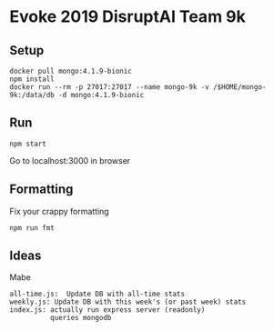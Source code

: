 Evoke 2019 DisruptAI Team 9k
============================

Setup
-----

    docker pull mongo:4.1.9-bionic
    npm install
    docker run --rm -p 27017:27017 --name mongo-9k -v /$HOME/mongo-9k:/data/db -d mongo:4.1.9-bionic


Run
---
    
    npm start

Go to localhost:3000 in browser


Formatting
----------

Fix your crappy formatting

    npm run fmt


Ideas
-----

Mabe

    all-time.js:  Update DB with all-time stats
    weekly.js: Update DB with this week's (or past week) stats
    index.js: actually run express server (readonly)
              queries mongodb
